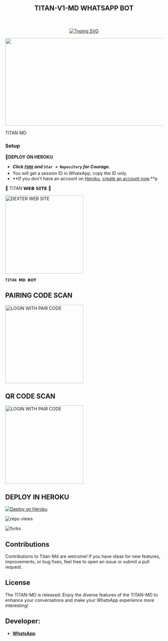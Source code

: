 
## <p align="center"> TITAN-V1-MD WHATSAPP BOT
<br>

<p align="center"><a href="https://git.io/typing-svg"><img src="https://readme-typing-svg.demolab.com?font=EB+Garamond&weight=800&size=28&duration=4000&pause=1000&random=false&width=435&lines=WELCOME+TO+THE+TITAN-V1-MD;MULTI-DEVICE+WHATSAPP+BOT;DEVELOPED+BY+JABEZ;RELEASED+DATE+07%5F03%2F2024." alt="Typing SVG" /></a>
</p>


<img src="https://telegra.ph/file/7d08ef891cbe7d31e682b.jpg" width="540" height="280" />
</p>         TITAN MD

### Setup

**📌DEPLOY ON HEROKU**
   - ***Click [`FORK`](https://github.com/Purnageethanajana/DEXTER-V1-MD/fork) and `Star ⭐ Repository` for Courage.***
   - You will get a session ID in WhatsApp, copy the ID only.
   - **If you don't have an account on [Heroku](https://signup.heroku.com/), [create an account now](https://signup.heroku.com/).**p
</p>
🌟 TITAN 𝗪𝗘𝗕 𝗦𝗜𝗧𝗘 🌟

<a href="https://new-repo-hazel-three.vercel.app/"><img src="https://img.shields.io/badge/DEXTER-WEB%20SITE-red" alt="DEXTER WEB SITE" width="250"></a>

**`TITAN 𝗠𝗗 𝗕𝗢𝗧`**

##  PAIRING CODE SCAN

<a href="https://dexter-md.onrender.com/"><img src="https://img.shields.io/badge/LOGIN%20WITH-PAIR%20CODE-red" alt="LOGIN WITH PAIR CODE" width="250"></a>

## QR CODE SCAN

<a href="https://qr-dexter-md-b3cdc18409e4.herokuapp.com/"><img src="https://img.shields.io/badge/LOGIN%20WITH-QR%20CODE-red" alt="LOGIN WITH PAIR CODE" width="250"></a>
## DEPLOY IN HEROKU

 [![Deploy on Heroku](https://www.herokucdn.com/deploy/button.svg)](https://dashboard.heroku.com/new?template=https://github.com/Purnageethanajana/DEXTER-V1-MD/)

   </details>
</P>

![repo views](https://hits.seeyoufarm.com/api/count/incr/badge.svg?url=https%3A%2F%2Fgithub.com%2FPurnageethanjana%2FDEXTER-V1-MD&count_bg=%2379C83D&title_bg=%23555555&icon=gitpod.svg&icon_color=%23E7E7E7&title=Views&edge_flat=false)

![forks](https://img.shields.io/github/forks/Purnageethanjana/DEXTER-V1-MD?label=Forks&style=social)



## Contributions

Contributions to Titan-Md are welcome! If you have ideas for new features, improvements, or bug fixes, feel free to open an issue or submit a pull request.

## License

The TITAN-MD is released.
Enjoy the diverse features of the TITAN-MD  to enhance your conversations and make your WhatsApp experience more interesting!

## Developer:
- [**WhatsApp**](https://wa.me/254732647560)


